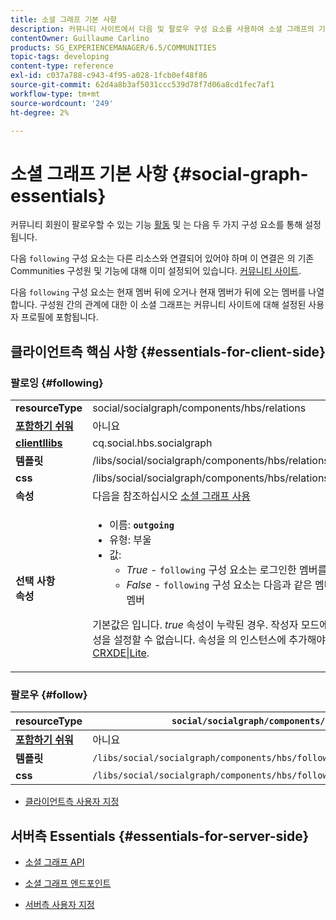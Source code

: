 ```yaml
---
title: 소셜 그래프 기본 사항
description: 커뮤니티 사이트에서 다음 및 팔로우 구성 요소를 사용하여 소셜 그래프의 기본 사항에 대해 알아봅니다.
contentOwner: Guillaume Carlino
products: SG_EXPERIENCEMANAGER/6.5/COMMUNITIES
topic-tags: developing
content-type: reference
exl-id: c037a788-c943-4f95-a028-1fcb0ef48f86
source-git-commit: 62d4a8b3af5031ccc539d78f7d06a8cd1fec7af1
workflow-type: tm+mt
source-wordcount: '249'
ht-degree: 2%

---
```


# 소셜 그래프 기본 사항  {#social-graph-essentials}

커뮤니티 회원이 팔로우할 수 있는 기능 [활동](essentials-activities.md) 및 는 다음 두 가지 구성 요소를 통해 설정됩니다.

다음 `following` 구성 요소는 다른 리소스와 연결되어 있어야 하며 이 연결은 의 기존 Communities 구성원 및 기능에 대해 이미 설정되어 있습니다. [커뮤니티 사이트](overview.md#communitiessites).

다음 `following` 구성 요소는 현재 멤버 뒤에 오거나 현재 멤버가 뒤에 오는 멤버를 나열합니다. 구성원 간의 관계에 대한 이 소셜 그래프는 커뮤니티 사이트에 대해 설정된 사용자 프로필에 포함됩니다.

## 클라이언트측 핵심 사항 {#essentials-for-client-side}

### 팔로잉 {#following}

<table>
 <tbody>
  <tr>
   <td> <strong>resourceType</strong></td>
   <td>social/socialgraph/components/hbs/relations</td>
  </tr>
  <tr>
   <td> <a href="scf.md#add-or-include-a-communities-component"><strong>포함하기 쉬워</strong></a></td>
   <td>아니요</td>
  </tr>
  <tr>
   <td> <a href="clientlibs.md"><strong>clientllibs</strong></a></td>
   <td>cq.social.hbs.socialgraph</td>
  </tr>
  <tr>
   <td> <strong>템플릿</strong></td>
   <td> /libs/social/socialgraph/components/hbs/relationships/relationships.hbs</td>
  </tr>
  <tr>
   <td> <strong>css</strong></td>
   <td> /libs/social/socialgraph/components/hbs/relationships/clientlibs/relationships.css</td>
  </tr>
  <tr>
   <td><strong> 속성</strong></td>
   <td>다음을 참조하십시오 <a href="socialgraph.md">소셜 그래프 사용</a></td>
  </tr>
  <tr>
   <td><strong> 선택 사항<br /> 속성</strong></td>
   <td>
    <ul>
     <li>이름: <strong><code>outgoing</code></strong></li>
     <li>유형: 부울</li>
     <li>값:<br />
      <ul>
       <li><i>True </i>- <code>following</code> 구성 요소는 로그인한 멤버를 나열합니다. <code>follows</code></li>
       <li><i>False </i>- <code>following</code> 구성 요소는 다음과 같은 멤버를 나열합니다. <code>follow </code>로그인한 멤버</li>
      </ul> </li>
    </ul> <p>기본값은 입니다. <i>true</i> 속성이 누락된 경우. 작성자 모드에서 편집 대화 상자를 사용하여 이 속성을 설정할 수 없습니다. 속성을 의 인스턴스에 추가해야 합니다 <code>following</code> 를 사용한 노드 <a href="../../help/sites-developing/developing-with-crxde-lite.md">CRXDE|Lite</a>.</p> </td>
  </tr>
 </tbody>
</table>

### 팔로우 {#follow}

| **resourceType** | `social/socialgraph/components/hbs/following` |
|---|---|
| [**포함하기 쉬워**](scf.md#add-or-include-a-communities-component) | 아니요 |
| **템플릿** | `/libs/social/socialgraph/components/hbs/following/following.hbs` |
| **css** | `/libs/social/socialgraph/components/hbs/following/clientlibs/following.css` |

* [클라이언트측 사용자 지정](client-customize.md)

## 서버측 Essentials {#essentials-for-server-side}

* [소셜 그래프 API](https://developer.adobe.com/experience-manager/reference-materials/6-5/javadoc/com/adobe/cq/social/graph/client/api/package-frame.html)

* [소셜 그래프 엔드포인트](https://developer.adobe.com/experience-manager/reference-materials/6-5/javadoc/com/adobe/cq/social/graph/client/endpoint/package-frame.html)

* [서버측 사용자 지정](server-customize.md)
